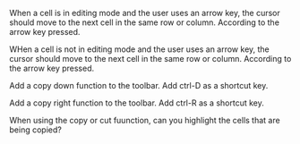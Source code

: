 When a cell is in editing mode and the user uses an arrow key, the cursor should move to the next cell in the same row or column. According to the arrow key pressed.

WHen a cell is not in editing mode and the user uses an arrow key, the cursor should move to the next cell in the same row or column. According to the arrow key pressed.


Add a copy down function to the toolbar. Add ctrl-D as a shortcut key.

Add a copy right function to the toolbar. Add ctrl-R as a shortcut key.


When using the copy or cut fuunction, can you highlight the cells that are being copied?